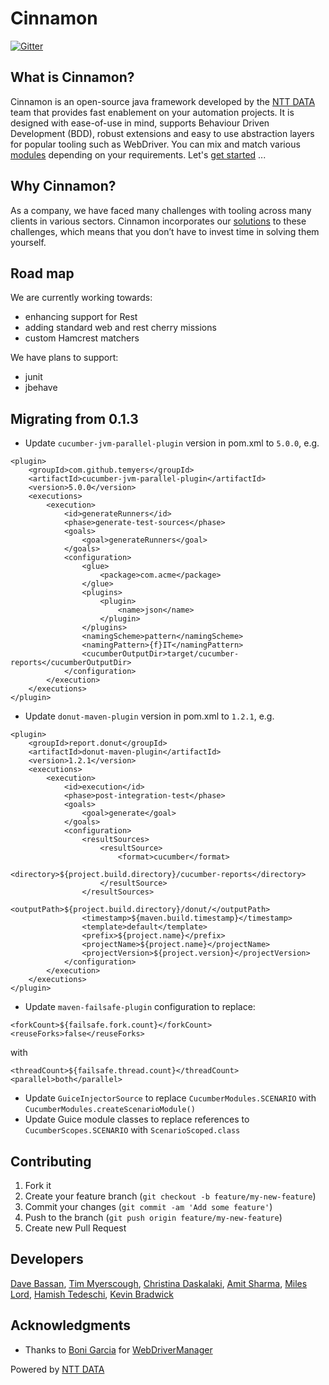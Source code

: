 # Cinnamon

[![Gitter](https://badges.gitter.im/MagenTys/cinnamon.svg)](https://gitter.im/MagenTys/cinnamon?utm_source=badge&utm_medium=badge&utm_campaign=pr-badge&utm_content=badge)

## What is Cinnamon?
Cinnamon is an open-source java framework developed by the [NTT DATA](https://uk.nttdata.com/) team that provides fast enablement on your automation projects.
It is designed with ease-of-use in mind, supports Behaviour Driven Development (BDD), robust extensions and easy to use abstraction layers for popular
tooling such as WebDriver. You can mix and match various [modules](https://github.com/NTTDATA-UK/cinnamon/wiki/Cinnamon-modules) depending on your requirements. Let's [get started](https://github.com/NTTDATA-UK/cinnamon/wiki/Getting-started) ...

## Why Cinnamon?
As a company, we have faced many challenges with tooling across many clients in various sectors. Cinnamon incorporates our [solutions](https://github.com/NTTDATA-UK/cinnamon/wiki/What-does-it-solve%3F)
to these challenges, which means that you don’t have to invest time in solving them yourself.


## Road map

We are currently working towards:
* enhancing support for Rest
* adding standard web and rest cherry missions
* custom Hamcrest matchers

We have plans to support:
* junit
* jbehave

## Migrating from 0.1.3

* Update `cucumber-jvm-parallel-plugin` version in pom.xml to `5.0.0`, e.g.
```
<plugin>
    <groupId>com.github.temyers</groupId>
    <artifactId>cucumber-jvm-parallel-plugin</artifactId>
    <version>5.0.0</version>
    <executions>
        <execution>
            <id>generateRunners</id>
            <phase>generate-test-sources</phase>
            <goals>
                <goal>generateRunners</goal>
            </goals>
            <configuration>
                <glue>
                    <package>com.acme</package>
                </glue>
                <plugins>
                    <plugin>
                        <name>json</name>
                    </plugin>
                </plugins>
                <namingScheme>pattern</namingScheme>
                <namingPattern>{f}IT</namingPattern>
                <cucumberOutputDir>target/cucumber-reports</cucumberOutputDir>
            </configuration>
        </execution>
    </executions>
</plugin>
```
* Update `donut-maven-plugin` version in pom.xml to `1.2.1`, e.g.
```
<plugin>
    <groupId>report.donut</groupId>
    <artifactId>donut-maven-plugin</artifactId>
    <version>1.2.1</version>
    <executions>
        <execution>
            <id>execution</id>
            <phase>post-integration-test</phase>
            <goals>
                <goal>generate</goal>
            </goals>
            <configuration>
                <resultSources>
                    <resultSource>
                        <format>cucumber</format>
                        <directory>${project.build.directory}/cucumber-reports</directory>
                    </resultSource>
                </resultSources>
                <outputPath>${project.build.directory}/donut/</outputPath>
                <timestamp>${maven.build.timestamp}</timestamp>
                <template>default</template>
                <prefix>${project.name}</prefix>
                <projectName>${project.name}</projectName>
                <projectVersion>${project.version}</projectVersion>
            </configuration>
        </execution>
    </executions>
</plugin>
```
* Update `maven-failsafe-plugin` configuration to replace:
```
<forkCount>${failsafe.fork.count}</forkCount>
<reuseForks>false</reuseForks>
```

with

```
<threadCount>${failsafe.thread.count}</threadCount>
<parallel>both</parallel>
```
* Update `GuiceInjectorSource` to replace `CucumberModules.SCENARIO` with `CucumberModules.createScenarioModule()`
* Update Guice module classes to replace references to `CucumberScopes.SCENARIO` with `ScenarioScoped.class`

## Contributing

1. Fork it
2. Create your feature branch (`git checkout -b feature/my-new-feature`)
3. Commit your changes (`git commit -am 'Add some feature'`)
4. Push to the branch (`git push origin feature/my-new-feature`)
5. Create new Pull Request

## Developers
 [Dave Bassan](https://github.com/davebassan), [Tim Myerscough](https://github.com/temyers), [Christina Daskalaki](https://github.com/chdask), [Amit Sharma](https://github.com/amitsha), [Miles Lord](https://github.com/mplord), [Hamish Tedeschi](https://github.com/MagenTysHamo), [Kevin Bradwick](https://github.com/kevbradwick)

## Acknowledgments

* Thanks to [Boni Garcia](http://bonigarcia.github.io/) for [WebDriverManager](https://github.com/bonigarcia/webdrivermanager)

Powered by [NTT DATA](https://uk.nttdata.com/)
